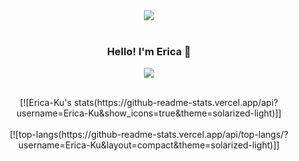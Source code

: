 <div align="center">
<img src="https://capsule-render.vercel.app/api?type=waving&color=gradient&height=120&animation=fadeIn&section=footer&text=🖥⌨🖱&fontAlign=70" />
</div>
<br>
<div align="center">
  <h3>Hello! I'm Erica 🥰</h3>
  <p>
    <a href="https://github.com/Erica-Ku"><img src="https://hits.seeyoufarm.com/api/count/incr/badge.svg?url=https%3A%2F%2Fgithub.com%2FErica-Ku&count_bg=%23FFD182&title_bg=%23F78500&icon=&icon_color=%23E7E7E7&title=%F0%9F%92%8C+++&edge_flat=false"/></a>
  </p>
</div>
<br>
<div align=center>
  [![Erica-Ku's stats(https://github-readme-stats.vercel.app/api?username=Erica-Ku&show_icons=true&theme=solarized-light)]]
</div>
<br>
<div align=center>
  [![top-langs(https://github-readme-stats.vercel.app/api/top-langs/?username=Erica-Ku&layout=compact&theme=solarized-light)]]
</div>

<!--
**Erica-Ku/Erica-Ku** is a ✨ _special_ ✨ repository because its `README.md` (this file) appears on your GitHub profile.

Here are some ideas to get you started:

- 🔭 I’m currently working on ...
- 🌱 I’m currently learning ...
- 👯 I’m looking to collaborate on ...
- 🤔 I’m looking for help with ...
- 💬 Ask me about ...
- 📫 How to reach me: ...
- 😄 Pronouns: ...
- ⚡ Fun fact: ...
-->
